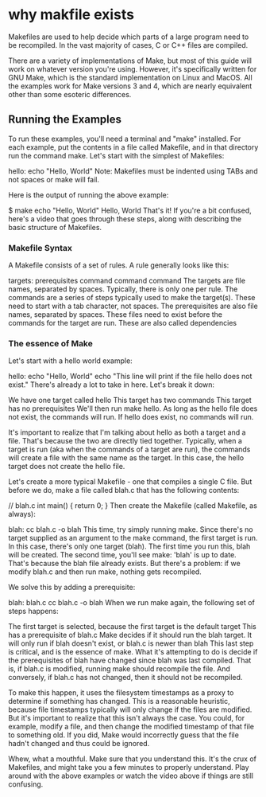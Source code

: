 <html>
<head>
<title>Makefiles</title>
<h1>why makfile exists</h1>
<p>Makefiles are used to help decide which parts of a large program need to be recompiled. In the vast majority of cases, C or C++ files are compiled.</p>
<p>There are a variety of implementations of Make, but most of this guide will work on whatever version you're using. However, it's specifically written for GNU Make, which is the standard implementation on Linux and MacOS. All the examples work for Make versions 3 and 4, which are nearly equivalent other than some esoteric differences.</p>
<h2>Running the Examples</h2>
<p>To run these examples, you'll need a terminal and "make" installed. For each example, put the contents in a file called Makefile, and in that directory run the command make. Let's start with the simplest of Makefiles:

hello:
	echo "Hello, World"
Note: Makefiles must be indented using TABs and not spaces or make will fail.

Here is the output of running the above example:

$ make
echo "Hello, World"
Hello, World
That's it! If you're a bit confused, here's a video that goes through these steps, along with describing the basic structure of Makefiles.</p>
<h3>Makefile Syntax</h3>
<p>A Makefile consists of a set of rules. A rule generally looks like this:

targets: prerequisites
	command
	command
	command
The targets are file names, separated by spaces. Typically, there is only one per rule.
The commands are a series of steps typically used to make the target(s). These need to start with a tab character, not spaces.
The prerequisites are also file names, separated by spaces. These files need to exist before the commands for the target are run. These are also called dependencies</p>
<h3>The essence of Make</h3>
<p>Let's start with a hello world example:

hello:
	echo "Hello, World"
	echo "This line will print if the file hello does not exist."
There's already a lot to take in here. Let's break it down:

We have one target called hello
This target has two commands
This target has no prerequisites
We'll then run make hello. As long as the hello file does not exist, the commands will run. If hello does exist, no commands will run.

It's important to realize that I'm talking about hello as both a target and a file. That's because the two are directly tied together. Typically, when a target is run (aka when the commands of a target are run), the commands will create a file with the same name as the target. In this case, the hello target does not create the hello file.

Let's create a more typical Makefile - one that compiles a single C file. But before we do, make a file called blah.c that has the following contents:

// blah.c
int main() { return 0; }
Then create the Makefile (called Makefile, as always):

blah:
	cc blah.c -o blah
This time, try simply running make. Since there's no target supplied as an argument to the make command, the first target is run. In this case, there's only one target (blah). The first time you run this, blah will be created. The second time, you'll see make: 'blah' is up to date. That's because the blah file already exists. But there's a problem: if we modify blah.c and then run make, nothing gets recompiled.

We solve this by adding a prerequisite:

blah: blah.c
	cc blah.c -o blah
When we run make again, the following set of steps happens:

The first target is selected, because the first target is the default target
This has a prerequisite of blah.c
Make decides if it should run the blah target. It will only run if blah doesn't exist, or blah.c is newer than blah
This last step is critical, and is the essence of make. What it's attempting to do is decide if the prerequisites of blah have changed since blah was last compiled. That is, if blah.c is modified, running make should recompile the file. And conversely, if blah.c has not changed, then it should not be recompiled.

To make this happen, it uses the filesystem timestamps as a proxy to determine if something has changed. This is a reasonable heuristic, because file timestamps typically will only change if the files are modified. But it's important to realize that this isn't always the case. You could, for example, modify a file, and then change the modified timestamp of that file to something old. If you did, Make would incorrectly guess that the file hadn't changed and thus could be ignored.

Whew, what a mouthful. Make sure that you understand this. It's the crux of Makefiles, and might take you a few minutes to properly understand. Play around with the above examples or watch the video above if things are still confusing.</p>

</html>
